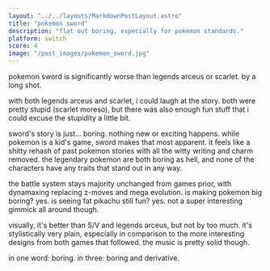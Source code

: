 ```yaml
---
layout: "../../layouts/MarkdownPostLayout.astro"
title: "pokemon sword"
description: "flat out boring, especially for pokemon standards."
platform: switch
score: 4
image: "/post_images/pokemon_sword.jpg"
---
```

pokemon sword is significantly worse than legends arceus or scarlet. by a long shot.

with both legends arceus and scarlet, i could laugh at the story. both were pretty stupid (scarlet moreso), but there was also enough fun stuff that i could excuse the stupidity a little bit.

sword's story is just... boring. nothing new or exciting happens. while pokemon is a kid's game, sword makes that most apparent. it feels like a shitty rehash of past pokemon stories with all the witty writing and charm removed. the legendary pokemon are both boring as hell, and none of the characters have any traits that stand out in any way. 

the battle system stays majority unchanged from games prior, with dynamaxing replacing z-moves and mega evolution. is making pokemon big boring? yes. is seeing fat pikachu still fun? yes. not a super interesting gimmick all around though.

visually, it's better than S/V and legends arceus, but not by too much. it's stylistically very plain, especially in comparison to the more interesting designs from both games that followed. the music is pretty solid though.

in one word: boring. 
in three: boring and derivative.